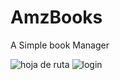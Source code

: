 # AmzBooks
A Simple book Manager 

![hoja de ruta](https://i.ibb.co/p2QKHcz/image.png)
![login](https://camo.githubusercontent.com/9b52615988efb9ff9d122a7edc6057b401dc47be/68747470733a2f2f692e6962622e636f2f4b6a30537248442f696d6167652e706e67)
